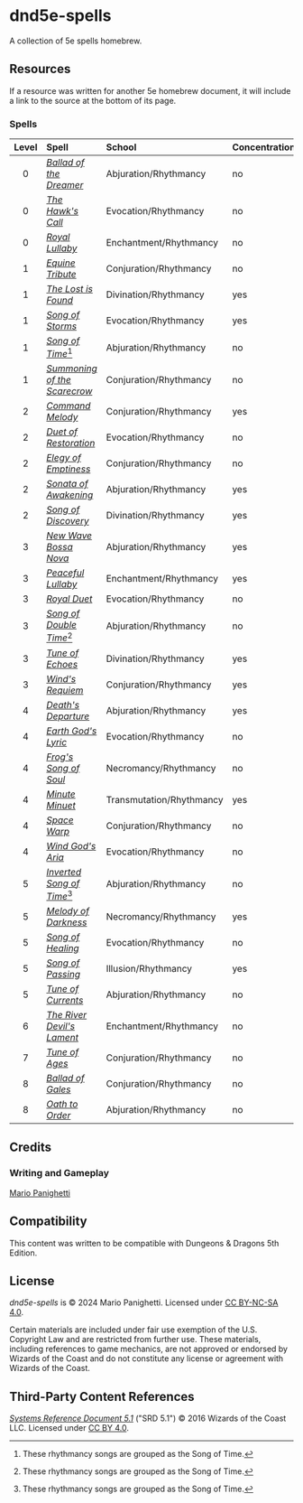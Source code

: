 # dnd5e-spells
A collection of 5e spells homebrew.

## Resources

If a resource was written for another 5e homebrew document, it will include a link to the source at the bottom of its page.

### Spells

| Level | Spell | School | Concentration | Ritual | Class |
|:-:|:-|:-|:-|:-|:-|
| 0 | _[Ballad of the Dreamer](cantrips/ballad-of-the-dreamer.md)_ | Abjuration/Rhythmancy | no | no | Bard |
| 0 | _[The Hawk's Call](cantrips/the-hawks-call.md)_ | Evocation/Rhythmancy | no | no | Bard |
| 0 | _[Royal Lullaby](cantrips/royal-lullaby.md)_ | Enchantment/Rhythmancy | no | no | Bard |
| 1 | _[Equine Tribute](1st-level/equine-tribute.md)_ | Conjuration/Rhythmancy | no | no | Bard |
| 1 | _[The Lost is Found](1st-level/the-lost-is-found.md)_ | Divination/Rhythmancy | yes | yes | Bard |
| 1 | _[Song of Storms](1st-level/song-of-storms.md)_ | Evocation/Rhythmancy | yes | no | Bard |
| 1 | _[Song of Time](1st-level/song-of-time.md)_[^†] | Abjuration/Rhythmancy | no | no | Bard |
| 1 | _[Summoning of the Scarecrow](1st-level/summoning-of-the-scarecrow.md)_ | Conjuration/Rhythmancy | no | no | Bard |
| 2 | _[Command Melody](2nd-level/command-melody.md)_ | Conjuration/Rhythmancy | yes | yes | Bard |
| 2 | _[Duet of Restoration](2nd-level/duet-of-restoration.md)_ | Evocation/Rhythmancy | no | no | Bard |
| 2 | _[Elegy of Emptiness](2nd-level/elegy-of-emptiness.md)_ | Conjuration/Rhythmancy | no | no | Bard |
| 2 | _[Sonata of Awakening](2nd-level/sonata-of-awakening.md)_ | Abjuration/Rhythmancy | yes | no | Bard |
| 2 | _[Song of Discovery](2nd-level/song-of-discovery.md)_ | Divination/Rhythmancy | yes | yes | Bard |
| 3 | _[New Wave Bossa Nova](3rd-level/new-wave-bossa-nova.md)_ | Abjuration/Rhythmancy | yes | no | Bard |
| 3 | _[Peaceful Lullaby](3rd-level/peaceful-lullaby.md)_ | Enchantment/Rhythmancy | yes | no | Bard |
| 3 | _[Royal Duet](3rd-level/royal-duet.md)_ | Evocation/Rhythmancy | no | no | Bard |
| 3 | _[Song of Double Time](1st-level/song-of-time.md)_[^†] | Abjuration/Rhythmancy | no | no | Bard |
| 3 | _[Tune of Echoes](3rd-level/tune-of-echoes.md)_ | Divination/Rhythmancy | yes | yes | Bard |
| 3 | _[Wind's Requiem](3rd-level/winds-requiem.md)_ | Conjuration/Rhythmancy | yes | yes | Bard |
| 4 | _[Death's Departure](4th-level/deaths-departure.md)_ | Abjuration/Rhythmancy | yes | no | Bard |
| 4 | _[Earth God's Lyric](4th-level/earth-gods-lyric.md)_ | Evocation/Rhythmancy | no | no | Bard |
| 4 | _[Frog's Song of Soul](4th-level/frogs-song-of-soul.md)_ | Necromancy/Rhythmancy | no | no | Bard |
| 4 | _[Minute Minuet](4th-level/minute-minuet.md)_ | Transmutation/Rhythmancy | yes | no | Bard |
| 4 | _[Space Warp](4th-level/space-warp.md)_ | Conjuration/Rhythmancy | no | yes | Bard |
| 4 | _[Wind God's Aria](4th-level/wind-gods-aria.md)_ | Evocation/Rhythmancy | no | no | Bard |
| 5 | _[Inverted Song of Time](1st-level/song-of-time.md)_[^†] | Abjuration/Rhythmancy | no | no | Bard |
| 5 | _[Melody of Darkness](5th-level/melody-of-darkness.md)_ | Necromancy/Rhythmancy | yes | no | Bard |
| 5 | _[Song of Healing](5th-level/song-of-healing.md)_ | Evocation/Rhythmancy | no | no | Bard |
| 5 | _[Song of Passing](5th-level/song-of-passing.md)_ | Illusion/Rhythmancy | yes | no | Bard |
| 5 | _[Tune of Currents](5th-level/tune-of-currents.md)_ | Abjuration/Rhythmancy | no | no | Bard |
| 6 | _[The River Devil's Lament](6th-level/the-river-devils-lament.md)_ | Enchantment/Rhythmancy | no | no | Bard |
| 7 | _[Tune of Ages](7th-level/tune-of-ages.md)_ | Conjuration/Rhythmancy | no | no | Bard |
| 8 | _[Ballad of Gales](8th-level/ballad-of-gales.md)_ | Conjuration/Rhythmancy | no | no | Bard |
| 8 | _[Oath to Order](8th-level/oath-to-order.md)_ | Abjuration/Rhythmancy | no | no | Bard |

## Credits

### Writing and Gameplay

[Mario Panighetti](https://mario.panighetti.net)

## Compatibility

This content was written to be compatible with Dungeons & Dragons 5th Edition.

## License

_dnd5e-spells_ is © 2024 Mario Panighetti. Licensed under [CC BY-NC-SA 4.0](https://creativecommons.org/licenses/by-nc-sa/4.0/legalcode).

Certain materials are included under fair use exemption of the U.S. Copyright Law and are restricted from further use. These materials, including references to game mechanics, are not approved or endorsed by Wizards of the Coast and do not constitute any license or agreement with Wizards of the Coast.

## Third-Party Content References

_[Systems Reference Document 5.1](https://dnd.wizards.com/resources/systems-reference-document)_ ("SRD 5.1") © 2016 Wizards of the Coast LLC. Licensed under [CC BY 4.0](https://creativecommons.org/licenses/by/4.0/legalcode).

[^†]: These rhythmancy songs are grouped as the Song of Time.
